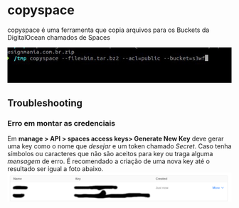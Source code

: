 # copyspace
copyspace é uma ferramenta que copia arquivos para os Buckets da DigitalOcean chamados de Spaces

![terminal Example](assets/index.jpeg)


## Troubleshooting


### Erro em montar as credenciais

Em **manage > API > spaces access keys> Generate New Key** deve gerar uma key como o nome que *desejar* e um token chamado *Secret*. Caso tenha símbolos ou caracteres que não são aceitos para key ou traga alguma *mensagem* de erro. É recomendado a criação de uma nova key até o resultado ser igual a foto abaixo.
![Criação de spaces access keys](assets/criacaodechavessucedida.png)